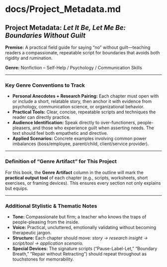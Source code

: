 # docs/Project_Metadata.md

## Project Metadata: *Let It Be, Let Me Be: Boundaries Without Guilt*

**Premise:** A practical field guide for saying “no” without guilt—teaching readers a compassionate, repeatable script for boundaries that avoids both rigidity and rumination.

**Genre:** Nonfiction – Self-Help / Psychology / Communication Skills

---

### Key Genre Conventions to Track

* **Personal Anecdotes + Research Pairing:** Each chapter must open with or include a short, relatable story, then anchor it with evidence from psychology, communication science, or organizational behavior.
* **Practical Tools:** Clear, concise, repeatable scripts and techniques the reader can directly practice.
* **Audience Identification:** Speak directly to over-functioners, people-pleasers, and those who experience guilt when asserting needs. The text should feel both empathetic and directive.
* **Applied Scenarios:** Concrete examples involving common power imbalances (boss/employee, parent/child, client/service provider).

---

### Definition of “Genre Artifact” for This Project

For this book, the **Genre Artifact** column in the outline will mark the **practical output tool** of each chapter (e.g., scripts, worksheets, short exercises, or framing devices). This ensures every section not only explains but equips.

---

### Additional Stylistic & Thematic Notes

* **Tone:** Compassionate but firm; a teacher who knows the traps of people-pleasing from the inside.
* **Voice:** Practical, uncluttered, emotionally validating without becoming therapeutic jargon.
* **Structure:** Each chapter should move: *story → research insight → script/tool → application scenario.*
* **Special Devices:** The signature scripts (“Pause-Label-Let,” “Boundary Breath,” “Repair without Retracting”) should repeat throughout as touchstones for memorability.

